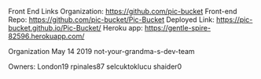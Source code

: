 Front End Links
Organization: https://github.com/pic-bucket
Front-end Repo: https://github.com/pic-bucket/Pic-Bucket
Deployed Link: https://pic-bucket.github.io/Pic-Bucket/
Heroku app: https://gentle-spire-82596.herokuapp.com/

Organization May 14 2019 not-your-grandma-s-dev-team

Owners: London19 rpinales87 selcuktoklucu shaider0
